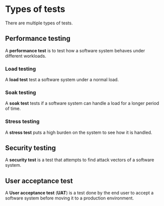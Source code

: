 # Types of tests

There are multiple types of tests.

## Performance testing

A **performance test** is to test how a software system behaves under different
workloads.

### Load testing

A **load test** test a software system under a normal load.

### Soak testing

A **soak test** tests if a software system can handle a load for a longer period
of time.

### Stress testing

A **stress test** puts a high burden on the system to see how it is handled.

## Security testing

A **security test** is a test that attempts to find attack vectors of a software
system.

## User acceptance test

A **User acceptance test** (**UAT**) is a test done by the end user to accept a
software system before moving it to a production environment.
